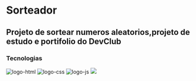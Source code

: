 <h1>Sorteador</h1>

<h2>Projeto de sortear numeros aleatorios,projeto de estudo e portifolio do <a  href="https://rodolfomori.com.br/devclub"></a>DevClub </h2>

<h3>Tecnologias</h3>
<img src="https://img.shields.io/badge/HTML5-E34F26?style=for-the-badge&logo=html5&logoColor=white" alt="logo-html">
<img src="https://img.shields.io/badge/CSS-239120?&style=for-the-badge&logo=css3&logoColor=white" alt="logo-css">
<img src="https://img.shields.io/badge/JavaScript-F7DF1E?style=for-the-badge&logo=javascript&logoColor=black" alt="logo-js">

<img src="https://github.com/user-attachments/assets/d9f22931-7cbc-4c73-a0b0-20473586a2bb">

